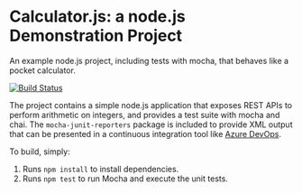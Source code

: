 Calculator.js: a node.js Demonstration Project
==============================================
An example node.js project, including tests with mocha, that behaves like
a pocket calculator.

[![Build Status](https://avraj.visualstudio.com/Integrating%20External%20Source%20Control%20with%20Azure%20Pipelines/_apis/build/status/rcmb.calculator?branchName=master)](https://avraj.visualstudio.com/Integrating%20External%20Source%20Control%20with%20Azure%20Pipelines/_build/latest?definitionId=5&branchName=master)

The project contains a simple node.js application that exposes REST APIs
to perform arithmetic on integers, and provides a test suite with mocha
and chai.  The `mocha-junit-reporters` package is included to provide XML
output that can be presented in a continuous integration tool like
[Azure DevOps](https://azure.com/devops).

To build, simply:

1. Runs `npm install` to install dependencies.
2. Runs `npm test` to run Mocha and execute the unit tests.

